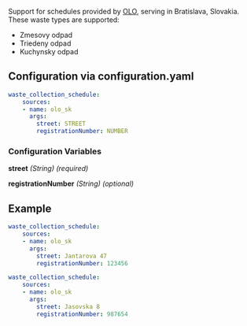 Support for schedules provided by [OLO](https://www.olo.sk/), serving in Bratislava, Slovakia.
These waste types are supported:
- Zmesovy odpad
- Triedeny odpad
- Kuchynsky odpad

## Configuration via configuration.yaml

```yaml
waste_collection_schedule:
    sources:
    - name: olo_sk
      args:
        street: STREET
        registrationNumber: NUMBER

```

### Configuration Variables

**street**
*(String) (required)*

**registrationNumber**
*(String) (optional)*

## Example

```yaml
waste_collection_schedule:
    sources:
    - name: olo_sk
      args:
        street: Jantarova 47
        registrationNumber: 123456
```

```yaml
waste_collection_schedule:
    sources:
    - name: olo_sk
      args:
        street: Jasovska 8
        registrationNumber: 987654
```
